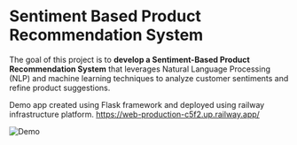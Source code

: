 # Sentiment Based Product Recommendation System
The goal of this project is to **develop a Sentiment-Based Product Recommendation System** that leverages Natural Language Processing (NLP) and machine learning techniques to analyze customer sentiments and refine product suggestions.

Demo app created using Flask framework and deployed using railway infrastructure platform.
https://web-production-c5f2.up.railway.app/

![Demo](https://github.com/user-attachments/assets/e3d287e1-7ddf-4e7b-a483-ca881d6836f9)
